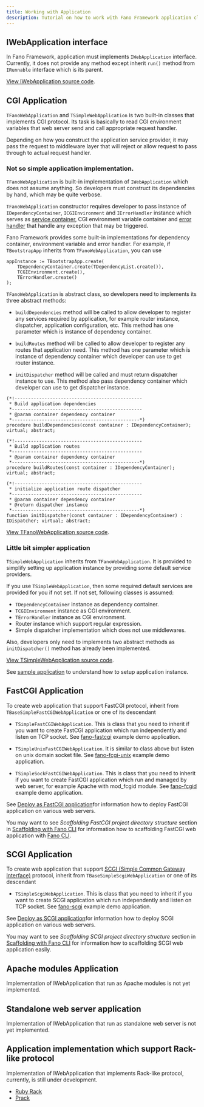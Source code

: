 ```yaml
---
title: Working with Application
description: Tutorial on how to work with Fano Framework application class.
---
```


## IWebApplication interface

In Fano Framework, application must implements `IWebApplication` interface.
Currently, it does not provide any method except inherit `run()` method from
`IRunnable` interface which is its parent.

[View IWebApplication source code](https://github.com/fanoframework/fano/blob/master/App/Contracts/AppIntf.pas).

## CGI Application

`TFanoWebApplication` and `TSimpleWebApplication` is two built-in classes that implements CGI protocol. Its task is basically to read CGI environment variables that web server send and call appropriate request handler.

Depending on how you construct the application service provider, it may pass the request to middleware layer that will reject or allow request to pass through to actual request handler.

### Not so simple application implementation.

`TFanoWebApplication` is built-in implementation of `IWebApplication` which does not assume anything. So developers must construct its dependencies by hand, which may be quite verbose.

`TFanoWebApplication` constructor requires developer to pass instance of
`IDependencyContainer`, `ICGIEnvironment` and `IErrorHandler` instance which serves
as [service container](/dependency-container), CGI environment variable container and [error handler](/error-handler) that handle any exception that may be triggered.

Fano Framework provides some built-in implementations for dependency container, environment variable and error handler. For example,
if `TBootstrapApp` inherits from `TFanoWebApplication`, you can use

```
appInstance := TBootstrapApp.create(
    TDependencyContainer.create(TDependencyList.create()),
    TCGIEnvironment.create(),
    TErrorHandler.create()
);
```

`TFanoWebApplication` is abstract class, so developers need to implements its three abstract methods:

- `buildDependencies` method will be called to allow developer to register any services required by application, for example router instance, dispatcher, application configuration, etc. This method has one parameter which is instance
of dependency container.

- `buildRoutes` method will be called to allow developer to register any routes that application need. This method has one parameter which is instance
of dependency container which developer can use to get router instance.

- `initDispatcher` method will be called and must return dispatcher instance to use. This method also pass dependency container which developer can use to get dispatcher instance.

```
(*!-----------------------------------------------
 * Build application dependencies
 *------------------------------------------------
 * @param container dependency container
 *-----------------------------------------------*)
procedure buildDependencies(const container : IDependencyContainer); virtual; abstract;

(*!-----------------------------------------------
 * Build application routes
 *------------------------------------------------
 * @param container dependency container
 *-----------------------------------------------*)
procedure buildRoutes(const container : IDependencyContainer); virtual; abstract;

(*!-----------------------------------------------
 * initialize application route dispatcher
 *------------------------------------------------
 * @param container dependency container
 * @return dispatcher instance
 *-----------------------------------------------*)
function initDispatcher(const container : IDependencyContainer) : IDispatcher; virtual; abstract;
```

[View TFanoWebApplication source code](https://github.com/fanoframework/fano/blob/master/App/Implementations/AppImpl.pas).

### Little bit simpler application

`TSimpleWebApplication` inherits from `TFanoWebApplication`. It is provided to simplify setting up application instance by providing some default service
providers.

If you use `TSimpleWebApplication`, then some required default services are provided for you if not set. If not set, following classes is assumed:

- `TDependencyContainer` instance as dependency container.
- `TCGIEnvironment` instance as CGI environment.
- `TErrorHandler` instance as CGI environment.
- Router instance which support regular expression.
- Simple dispatcher implementation which does not use middlewares.

Also, developers only need to implements two abstract methods as
`initDispatcher()` method has already been implemented.

[View TSimpleWebApplication source code](https://github.com/fanoframework/fano/blob/master/App/Implementations/AppImpl.pas).

See [sample application](https://github.com/fanoframework/fano-app) to understand how to setup application instance.

## FastCGI Application

To create web application that support FastCGI protocol, inherit from `TBaseSimpleFastCGIWebApplication` or one of its descendant

- `TSimpleFastCGIWebApplication`. This is class that you need to inherit if you want
to create FastCGI application which run independently and listen on TCP socket. See
[fano-fastcgi](https://github.com/fanoframework/fano-fastcgi) example demo application.

- `TSimpleUnixFastCGIWebApplication`. It is similar to class above but listen on unix domain socket file. See
[fano-fcgi-unix](https://github.com/fanoframework/fano-fcgi-unix) example demo application.

- `TSimpleSockFastCGIWebApplication`. This is class that you need to inherit if you want to create FastCGI application which run and managed by web server, for example
 Apache with mod_fcgid module. See
[fano-fcgid](https://github.com/fanoframework/fano-fcgid) example demo application.

See [Deploy as FastCGI application](/deployment/fastcgi)for information how to
deploy FastCGI application on various web servers.

You may want to see *Scaffolding FastCGI project directory structure* section in
[Scaffolding with Fano CLI](/scaffolding-with-fano-cli) for information how to scaffolding FastCGI web application with [Fano CLI](https://github.com/fanoframework/fano-cli).

## SCGI Application

To create web application that support [SCGI (Simple Common Gateway Interface)](https://python.ca/scgi/protocol.txt) protocol, inherit from `TBaseSimpleScgiWebApplication` or one of its descendant

- `TSimpleScgiWebApplication`. This is class that you need to inherit if you want
to create SCGI application which run independently and listen on TCP socket. See
[fano-scgi](https://github.com/fanoframework/fano-scgi) example demo application.

See [Deploy as SCGI application](/deployment/scgi)for information how to
deploy SCGI application on various web servers.

You may want to see *Scaffolding SCGI project directory structure* section in
[Scaffolding with Fano CLI](/scaffolding-with-fano-cli) for information how to scaffolding SCGI web application easily.

## Apache modules Application

Implementation of IWebApplication that run as Apache modules is not yet implemented.

## Standalone web server application

Implementation of IWebApplication that run as standalone web server is not yet implemented.

## Application implementation which support Rack-like protocol

Implementation of IWebApplication that implements Rack-like protocol, currently, is still under development.

- [Ruby Rack](https://rack.github.io/)
- [Prack](https://github.com/piradoiv/Prack)

